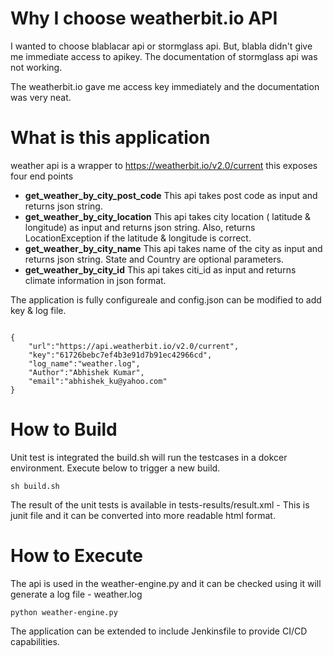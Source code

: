 # Why I choose weatherbit.io API
I wanted to choose blablacar api or stormglass api. But, blabla didn't give me immediate access to apikey. The documentation of stormglass api was not working.

The weatherbit.io gave me access key immediately and the documentation was very neat. 

# What is this application

weather api is a wrapper to https://weatherbit.io/v2.0/current 
this exposes four end points 

* **get_weather_by_city_post_code** 
    This api takes post code as input and returns json string.
* **get_weather_by_city_location** 
    This api takes city location ( latitude & longitude) as input and returns json string. Also, returns LocationException if the latitude & longitude is correct.
* **get_weather_by_city_name** 
    This api takes name of the city as input and returns json string. State and Country are optional parameters.
* **get_weather_by_city_id** 
    This api takes citi_id as input and returns climate information in json format.

The application is fully configureale and config.json can be modified to add key & log file.

```

{
    "url":"https://api.weatherbit.io/v2.0/current",
    "key":"61726bebc7ef4b3e91d7b91ec42966cd",
    "log_name":"weather.log",
    "Author":"Abhishek Kumar",
    "email":"abhishek_ku@yahoo.com"
}

```
# How to Build

Unit test is integrated the build.sh will run the testcases in a dokcer environment.
Execute below to trigger a new build.
```
sh build.sh
```
The result of the unit tests is available in tests-results/result.xml - This is junit file and it can be converted into more readable html format.

# How to Execute

The api is used in the weather-engine.py and it can be checked using it will generate a log file - weather.log

```
python weather-engine.py
```

The application can be extended to include Jenkinsfile to provide CI/CD capabilities.
